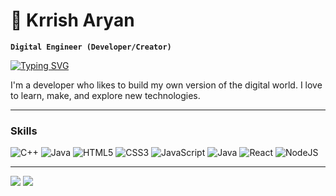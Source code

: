 # 🍁 Krrish Aryan

**` Digital Engineer (Developer/Creator) `**

<p>
  <a href="https://git.io/typing-svg"><img src="https://readme-typing-svg.demolab.com?font=Fira+Code&pause=1000&random=false&width=435&lines=Welcome+to+my+GitHub+Profile!;I'm+a+Developer" alt="Typing SVG" /></a>
</p>

I'm a developer who likes to build my own version of the digital world. I love to learn, make, and explore new technologies.

---

### Skills
<!-- Badges from https://github.com/Ileriayo/markdown-badges -->
![C++](https://img.shields.io/badge/c++-%2300599C.svg?style=for-the-badge&logo=c%2B%2B&logoColor=white)
![Java](https://img.shields.io/badge/java-%23ED8B00.svg?style=for-the-badge&logo=openjdk&logoColor=white)
![HTML5](https://img.shields.io/badge/html5-%23E34F26.svg?style=for-the-badge&logo=html5&logoColor=white)
![CSS3](https://img.shields.io/badge/css3-%231572B6.svg?style=for-the-badge&logo=css3&logoColor=white)
![JavaScript](https://img.shields.io/badge/javascript-%23323330.svg?style=for-the-badge&logo=javascript&logoColor=%23F7DF1E)
![Java](https://img.shields.io/badge/java-%23ED8B00.svg?style=for-the-badge&logo=openjdk&logoColor=white)
![React](https://img.shields.io/badge/react-%2320232a.svg?style=for-the-badge&logo=react&logoColor=%2361DAFB)
![NodeJS](https://img.shields.io/badge/node.js-6DA55F?style=for-the-badge&logo=node.js&logoColor=white)

---

<p>
  <img src="https://github-readme-stats.vercel.app/api/top-langs/?username=krrisharyan&layout=compact&hide_border=true&title_color=ffffff&icon_color=5d96f0&text_color=ffffff&bg_color=0d1117&show_icons=true&count_private=true">
  <img src="https://streak-stats.demolab.com?user=itskrisverse&hide_border=true&background=EBEBEB00&stroke=5d96f0&ring=5d96f0&fire=EBEBEB&currStreakNum=EBEBEB&currStreakLabel=EBEBEB&sideLabels=EBEBEB&sideNums=5d96f0">
  <br/>
</p>
